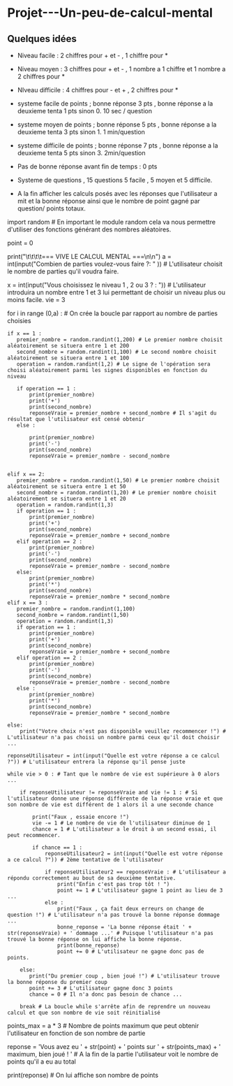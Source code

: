 # Projet---Un-peu-de-calcul-mental

## Quelques idées

- Niveau facile : 2 chiffres pour + et - , 1 chiffre pour * 
- Niveau moyen : 3 chiffres pour + et - , 1 nombre a 1 chiffre et 1 nombre a 2 chiffres pour * 
- NIveau difficile : 4  chiffres pour - et + , 2 chiffres pour * 
- systeme facile de points ; bonne réponse 3 pts , bonne réponse a la deuxieme tenta 1 pts sinon 0. 10 sec / question 
- systeme moyen de points ; bonne réponse 5 pts , bonne réponse a la deuxieme tenta 3 pts sinon 1. 1 min/question
- systeme difficile de points ; bonne réponse 7 pts , bonne réponse a la deuxieme tenta 5 pts sinon 3. 2min/question

- Pas de bonne réponse avant fin de temps : 0 pts
- Systeme de questions , 15 questions 5 facile , 5 moyen et 5 difficile. 
- A la fin afficher les calculs posés avec les réponses que l'utilisateur a mit et la bonne réponse ainsi que le nombre de point gagné par question/ points totaux.

import random # En important le module random cela va nous permettre d'utiliser des fonctions générant des nombres aléatoires.

point = 0


print("\t\t\t\t=== VIVE LE CALCUL MENTAL ===\n\n")
a = int(input("Combien de parties voulez-vous faire ?: " )) # L'utilisateur choisit le nombre de parties qu'il voudra faire.

x = int(input("Vous choisissez le niveau 1 , 2 ou 3 ? : ")) # L'utilisateur introduira un nombre entre 1 et 3 lui permettant de choisir un niveau plus ou moins facile.
vie = 3
 
for i in range (0,a) : # On crée la boucle par rapport au nombre de parties choisies
    
    if x == 1 :
       premier_nombre = random.randint(1,200) # Le premier nombre choisit aléatoirement se situera entre 1 et 200
       second_nombre = random.randint(1,100) # Le second nombre choisit aléatoirement se situera entre 1 et 100
       operation = random.randint(1,2) # Le signe de l'opération sera choisi aléatoirement parmi les signes disponibles en fonction du niveau
       
       if operation == 1 : 
           print(premier_nombre)  
           print('+')  
           print(second_nombre)
           reponseVraie = premier_nombre + second_nombre # Il s'agit du résultat que l'utilisateur est censé obtenir
       else :
           
           print(premier_nombre)  
           print('-')  
           print(second_nombre)
           reponseVraie = premier_nombre - second_nombre 
           
       
    elif x == 2:
       premier_nombre = random.randint(1,50) # Le premier nombre choisit aléatoirement se situera entre 1 et 50
       second_nombre = random.randint(1,20) # Le premier nombre choisit aléatoirement se situera entre 1 et 20
       operation = random.randint(1,3)
       if operation == 1 : 
           print(premier_nombre)  
           print('+')  
           print(second_nombre)
           reponseVraie = premier_nombre + second_nombre
       elif operation == 2 :
           print(premier_nombre)  
           print('-')  
           print(second_nombre)
           reponseVraie = premier_nombre - second_nombre
       else:
           print(premier_nombre)  
           print('*')  
           print(second_nombre)
           reponseVraie = premier_nombre * second_nombre
    elif x == 3 :
       premier_nombre = random.randint(1,100)
       second_nombre = random.randint(1,50)
       operation = random.randint(1,3)
       if operation == 1 : 
           print(premier_nombre)  
           print('+')  
           print(second_nombre)
           reponseVraie = premier_nombre + second_nombre
       elif operation == 2 :
           print(premier_nombre)  
           print('-')  
           print(second_nombre)
           reponseVraie = premier_nombre - second_nombre
       else :
           print(premier_nombre)  
           print('*')  
           print(second_nombre)
           reponseVraie = premier_nombre * second_nombre
           
    else:
        print("Votre choix n'est pas disponible veuillez recommencer !") # L'utilisateur n'a pas choisi un nombre parmi ceux qu'il doit choisir ...
       
    reponseUtilisateur = int(input("Quelle est votre réponse a ce calcul ?")) # L'utilisateur entrera la réponse qu'il pense juste

    while vie > 0 : # Tant que le nombre de vie est supérieure à 0 alors ...
                      
        if reponseUtilisateur != reponseVraie and vie != 1 : # Si l'utilisateur donne une réponse différente de la réponse vraie et que son nombre de vie est différent de 1 alors il a une seconde chance
        
            print("Faux , essaie encore !") 
            vie -= 1 # Le nombre de vie de l'utilisateur diminue de 1
            chance = 1 # L'utilisateur a le droit à un second essai, il peut recommencer.
            
            if chance == 1 :
                reponseUtilisateur2 = int(input("Quelle est votre réponse a ce calcul ?")) # 2ème tentative de l'utilisateur
                
                if reponseUtilisateur2 == reponseVraie : # L'utilisateur a répondu correctement au bout de sa deuxième tentative.
                    print("Enfin c'est pas trop tôt ! ")
                    point += 1 # L'utilisateur gagne 1 point au lieu de 3 ...
                else : 
                    print("Faux , ça fait deux erreurs on change de question !") # L'utilisateur n'a pas trouvé la bonne réponse dommage ...
                    bonne_reponse = 'La bonne réponse était ' + str(reponseVraie) + ' dommage ...' # Puisque l'utilisateur n'a pas trouvé la bonne réponse on lui affiche la bonne réponse.
                    print(bonne_reponse)
                    point += 0 # L'utilisateur ne gagne donc pas de points.
                    
        else:
           print("Du premier coup , bien joué !") # L'utilisateur trouve la bonne réponse du premier coup
           point += 3 # L'utilisateur gagne donc 3 points
           chance = 0 # Il n'a donc pas besoin de chance ...
           
        break # La boucle while s'arrête afin de reprendre un nouveau calcul et que son nombre de vie soit réinitialisé 
    
points_max = a * 3 # Nombre de points maximum que peut obtenir l'utilisateur en fonction de son nombre de partie

reponse = 'Vous avez eu ' + str(point) + ' points sur ' + str(points_max) + ' maximum, bien joué ! ' # A la fin de la partie l'utilisateur voit le nombre de points qu'il a eu au total 

print(reponse) # On lui affiche son nombre de points

